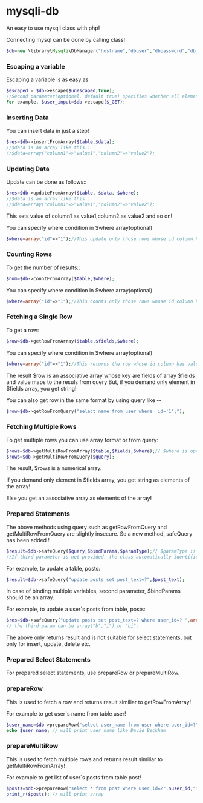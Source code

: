 mysqli-db
=========

An easy to use mysqli class with php!



Connecting mysql can be done by calling class!
```php
$db=new \library\Mysqli\DbManager("hostname","dbuser","dbpassword","db_name"); //db_name is optional
```



### Escaping a variable
Escaping a variable is as easy as
```php
$escaped = $db->escape($unescaped,true);
//Second parameter(optional, default true) specifies whether all elements are to be escaped in case of array!
For example, $user_input=$db->escape($_GET);
``` 



### Inserting Data
You can insert data in just a step!
```php
$res=$db->insertFromArray($table,$data);
//$data is an array like this::
//$data=array("column1"=>"value1","column2"=>"value2");
```    
  
   
### Updating Data   
Update can be done as follows::
```php
$res=$db->updateFromArray($table, $data, $where);
//$data is an array like this::
//$data=array("column1"=>"value1","column2"=>"value2"); 
```
This sets value of column1 as value1,column2 as value2 and so on!


You can specify where condition in $where array(optional)
```php
$where=array("id"=>"1");//This update only those rows whose id column has value 1;
```       
   
 
### Counting Rows    
To get the number of results::   
```php   
$num=$db->countFromArray($table,$where); 
```  
You can specify where condition in $where array(optional)
```php  
$where=array("id"=>"1");//This counts only those rows whose id column has value 1;
``` 


### Fetching a Single Row  
To get a row:
```php
$row=$db->getRowFromArray($table,$fields,$where);
```  
You can specify where condition in $where array(optional)
```php
$where=array("id"=>"1");//This returns the row whose id column has value 1;
```      
The result $row is an associative array whose key are fields of array $fields and value maps to the resuls from query
But, if you demand only element in $fields array, you get string! 
   
You can also get row in the same format by using query like --
```php 
$row=$db->getRowFromQuery("select name from user where  id='1';");
```  


### Fetching Multiple Rows 
To get multiple rows you can use array format or from query:
```php 
$rows=$db->getMultiRowFromArray($table,$fields,$where);// $where is optional as always
$rows=$db->getMultiRowFromQuery($query);
```  
The result, $rows is a numerical array.

If you demand only element in $fields array, you get string as elements of the array!

Else you get an associative array as elements of the array!


### Prepared Statements
The above methods using query such as getRowFromQuery and getMultiRowFromQuery are slightly insecure. So a new method, safeQuery has been added !

```php 
$result=$db->safeQuery($query,$bindParams,$paramType);// $paramType is optional!
//If third parameter is not provided, the class automatically identifies the param type!
``` 

For example, to update a table, posts: 
```php
$result=$db->safeQuery("update posts set post_text=?",$post_text); 
```

In case of binding multiple variables, second parameter, $bindParams should be an array.

For example, to update a user`s posts from table, posts: 
```php
$res=$db->safeQuery("update posts set post_text=? where user_id=? ",array($post_text,$user_id),"bi");
// the third param can be array("b","i") or "bi";
```


The above only returns result and is not suitable for select statements, but only for insert, update, delete etc.


### Prepared Select  Statements

For prepared select statements, use <span>prepareRow</span> or <span>prepareMultiRow</span>.


### prepareRow
 
This is used to fetch a row and returns result similiar to getRowFromArray!

For example to get user`s name from table user!
```php
$user_name=$db->prepareRow("select user_name from user where user_id=?",$user_id,"i");
echo $user_name; // will print user name like David Beckham
```



### prepareMultiRow
 
This is used to fetch multiple rows and returns result similiar to getMultiRowFromArray!

For example to get list of user`s posts from table post!
```php
$posts=$db->prepareRow("select * from post where user_id=?",$user_id,"i");
print_r($posts); // will print array
```
